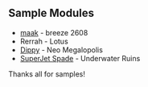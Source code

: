 ## Sample Modules
- [maak] - breeze 2608
- Rerrah - Lotus
- [Dippy] - Neo Megalopolis
- [SuperJet Spade] - Underwater Ruins

Thanks all for samples!

[Dippy]: https://www.youtube.com/channel/UCw2xCNQhuwpnfnf1-wfRefQ
[maak]: https://twitter.com/maakmusic
[SuperJet Spade]: https://twitter.com/SuperJetSpade
